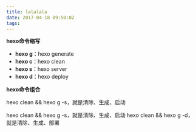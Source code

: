 ```yaml
---
title: lalalala
date: 2017-04-18 09:50:02
tags:
---
```


**hexo命令缩写**

- **hexo g**：hexo generate
- **hexo c**：hexo clean
- **hexo s**：hexo server
- **hexo d**：hexo deploy

**hexo命令组合**

hexo clean && hexo g -s，就是清除、生成、启动

hexo clean && hexo g -s，就是清除、生成、启动
hexo clean && hexo g -d，就是清除、生成、部署


